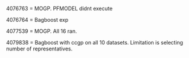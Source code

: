 4076763 = MOGP. PFMODEL didnt execute

4076764 = Bagboost exp

4077539 = MOGP. All 16 ran. 

4079838 = Bagboost with ccgp on all 10 datasets. Limitation is selecting number of representatives. 

